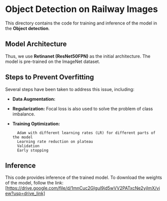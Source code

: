 # Object Detection on Railway Images

This directory contains the code for training and inference of the model in the **Object detection**.


## Model Architecture

Thus, we use **Retinanet (ResNet50FPN)** as the initial architecture. The model is pre-trained on the ImageNet dataset.

## Steps to Prevent Overfitting

Several steps have been taken to address this issue, including:

* **Data Augmentation:** 
* **Regularization:** Focal loss is also used to solve the problem of class imbalance.
* **Training Optimization:** 

        Adam with different learning rates (LR) for different parts of the model
        Learning rate reduction on plateau
        Validation
        Early stopping

## Inference

This code provides inference of the trained model. To download the weights of the model, follow the link: [https://drive.google.com/file/d/1mnCuc2GIgul9jd5wVV2PATxcNe2yjImX/view?usp=drive_link]
